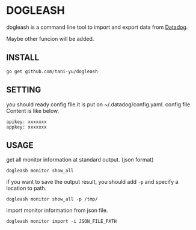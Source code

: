 # DOGLEASH

dogleash is a command line tool to import and export data from [Datadog](https://www.datadoghq.com/).

Maybe other funcion will be added.

## INSTALL

```
go get github.com/tani-yu/dogleash
```

## SETTING
you should ready config file.it is put on ~/.datadog/config.yaml.
config file Content is like below.
```
apikey: xxxxxxx
appkey: xxxxxxx
```

## USAGE

get all monitor information at standard output. (json format)

```
dogleash monitor show_all
```

if you want to save the output result, you should add `-p` and specify a location to path.

```
dogleash monitor show_all -p /tmp/
```

import monitor information from json file.

```
dogleash monitor import -i JSON_FILE_PATH
```
